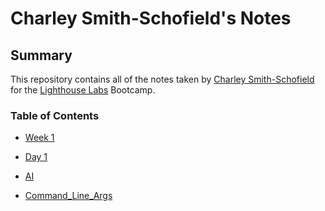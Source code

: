 # Charley Smith-Schofield's Notes

## Summary

This repository contains all of the notes taken by [Charley Smith-Schofield](https://github.com/charleysmithschofield) for the [Lighthouse Labs](https://www.lighthouselabs.ca/?gclid=Cj0KCQiAwbitBhDIARIsABfFYIIxFnxYCd8gi_ofuIt51Z79YpVmr_hRMrTRbxmXWqTuDRnnXp1bTQUaAiYnEALw_wcB) Bootcamp.


### Table of Contents

* [Week 1](/Week_1/)
 * [Day 1](/Week_1/Day_1)
 
* [AI](/AI)

* [Command_Line_Args](/commandLineArgsNotes.js)

